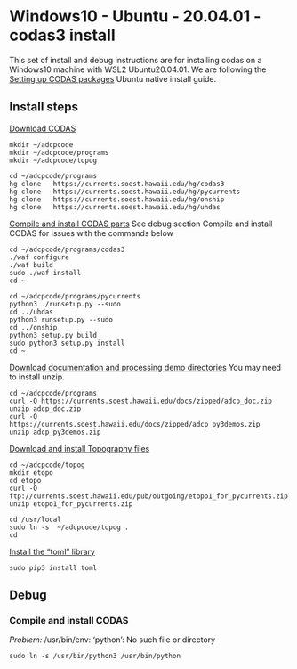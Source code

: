 # Windows10 - Ubuntu - 20.04.01 - codas3 install
This set of install and debug instructions are for installing codas on a Windows10 machine with WSL2 Ubuntu20.04.01. We are following the [Setting up CODAS packages](https://currents.soest.hawaii.edu/docs/adcp_doc/codas_setup/codas_config/index.html) Ubuntu native install guide.

## Install steps
[Download CODAS](https://currents.soest.hawaii.edu/docs/adcp_doc/codas_setup/codas_config/index.html#download-codas-software-using-mercurial)
```
mkdir ~/adcpcode
mkdir ~/adcpcode/programs
mkdir ~/adcpcode/topog

cd ~/adcpcode/programs
hg clone   https://currents.soest.hawaii.edu/hg/codas3
hg clone   https://currents.soest.hawaii.edu/hg/pycurrents
hg clone   https://currents.soest.hawaii.edu/hg/onship
hg clone   https://currents.soest.hawaii.edu/hg/uhdas
```
[Compile and install CODAS parts](https://currents.soest.hawaii.edu/docs/adcp_doc/codas_setup/codas_config/index.html#compile-and-install-codas-components)
See debug section Compile and install CODAS for issues with the commands below
```
cd ~/adcpcode/programs/codas3
./waf configure
./waf build
sudo ./waf install
cd ~

cd ~/adcpcode/programs/pycurrents
python3 ./runsetup.py --sudo
cd ../uhdas
python3 runsetup.py --sudo
cd ../onship
python3 setup.py build
sudo python3 setup.py install
cd ~
```
[Download documentation and processing demo directories](https://currents.soest.hawaii.edu/docs/adcp_doc/codas_setup/codas_config/index.html#download-documentation-and-processing-demo-directories)
You may need to install unzip.
```
cd ~/adcpcode/programs
curl -O https://currents.soest.hawaii.edu/docs/zipped/adcp_doc.zip
unzip adcp_doc.zip
curl -O https://currents.soest.hawaii.edu/docs/zipped/adcp_py3demos.zip
unzip adcp_py3demos.zip
```

[Download and install Topography files](https://currents.soest.hawaii.edu/docs/adcp_doc/codas_setup/codas_config/index.html#download-and-install-topography-files)
```
cd ~/adcpcode/topog
mkdir etopo
cd etopo
curl -O ftp://currents.soest.hawaii.edu/pub/outgoing/etopo1_for_pycurrents.zip
unzip etopo1_for_pycurrents.zip

cd /usr/local
sudo ln -s  ~/adcpcode/topog .
cd
```
[Install the “toml” library](https://currents.soest.hawaii.edu/docs/adcp_doc/codas_setup/codas_config/index.html#install-the-toml-library)
```
sudo pip3 install toml
```
## Debug
### Compile and install CODAS
*Problem:*
/usr/bin/env: ‘python’: No such file or directory

```
sudo ln -s /usr/bin/python3 /usr/bin/python
```

